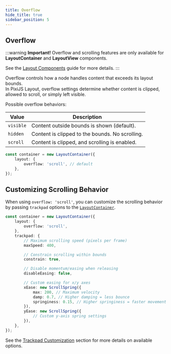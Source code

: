 ```yaml
---
title: Overflow
hide_title: true
sidebar_position: 5
---
```


## Overflow

:::warning **Important!**
Overflow and scrolling features are only available for **LayoutContainer** and **LayoutView** components.

See the [Layout Components](../core/components.md) guide for more details.
:::

Overflow controls how a node handles content that exceeds its layout bounds.  
In PixiJS Layout, overflow settings determine whether content is clipped, allowed to scroll, or simply left visible.

Possible overflow behaviors:

| Value     | Description                                     |
| --------- | ----------------------------------------------- |
| `visible` | Content outside bounds is shown (default).      |
| `hidden`  | Content is clipped to the bounds. No scrolling. |
| `scroll`  | Content is clipped, and scrolling is enabled.   |

```ts
const container = new LayoutContainer({
    layout: {
        overflow: 'scroll', // default
    },
});
```

## Customizing Scrolling Behavior

When using `overflow: 'scroll'`, you can customize the scrolling behavior by passing `trackpad` options to the [`LayoutContainer`](../core/components.md#layoutcontainer-api).

```ts
const container = new LayoutContainer({
    layout: {
        overflow: 'scroll',
    },
    trackpad: {
        // Maximum scrolling speed (pixels per frame)
        maxSpeed: 400,

        // Constrain scrolling within bounds
        constrain: true,

        // Disable momentum/easing when releasing
        disableEasing: false,

        // Custom easing for x/y axes
        xEase: new ScrollSpring({
            max: 200, // Maximum velocity
            damp: 0.7, // Higher damping = less bounce
            springiness: 0.15, // Higher springiness = faster movement
        }),
        yEase: new ScrollSpring({
            // Custom y-axis spring settings
        }),
    },
});
```

See the [Trackpad Customization](../core/components.md#trackpad-customization) section for more details on available options.